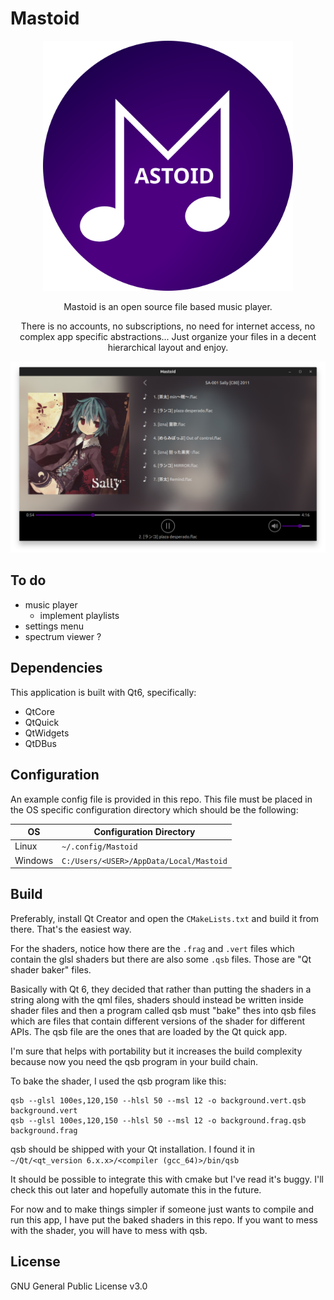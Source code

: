 # Mastoid

<div align="center">
<img width="400" src="Mastoid.svg" alt="Logo">

Mastoid is an open source file based music player.

There is no accounts, no subscriptions, no need for internet access, no complex app specific abstractions... Just organize your files in a decent hierarchical layout and enjoy.

![screenshot](screenshot.png)

</div>

## To do

- music player
    - implement playlists
- settings menu
- spectrum viewer ?

## Dependencies

This application is built with Qt6, specifically:

- QtCore
- QtQuick
- QtWidgets
- QtDBus

## Configuration

An example config file is provided in this repo. This file must be placed in the OS specific configuration directory which should be the following:

| OS | Configuration Directory |
| --- | --- |
| Linux | `~/.config/Mastoid` |
| Windows | `C:/Users/<USER>/AppData/Local/Mastoid` |

## Build

Preferably, install Qt Creator and open the `CMakeLists.txt` and build it from there. That's the easiest way.

For the shaders, notice how there are the `.frag` and `.vert` files which contain the glsl shaders but there are also some `.qsb` files. Those are "Qt shader baker" files.

Basically with Qt 6, they decided that rather than putting the shaders in a string along with the qml files, shaders should instead be written inside shader files and then a program called qsb must "bake" thes into qsb files which are files that contain different versions of the shader for different APIs. The qsb file are the ones that are loaded by the Qt quick app.

I'm sure that helps with portability but it increases the build complexity because now you need the qsb program in your build chain.

To bake the shader, I used the qsb program like this:

```
qsb --glsl 100es,120,150 --hlsl 50 --msl 12 -o background.vert.qsb background.vert
qsb --glsl 100es,120,150 --hlsl 50 --msl 12 -o background.frag.qsb background.frag
```

qsb should be shipped with your Qt installation. I found it in `~/Qt/<qt_version 6.x.x>/<compiler (gcc_64)>/bin/qsb`

It should be possible to integrate this with cmake but I've read it's buggy. I'll check this out later and hopefully automate this in the future.

For now and to make things simpler if someone just wants to compile and run this app, I have put the baked shaders in this repo. If you want to mess with the shader, you will have to mess with qsb.

## License

GNU General Public License v3.0

